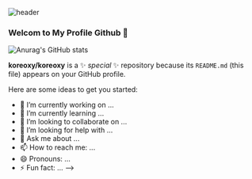 
![header](https://user-images.githubusercontent.com/73381115/188129270-b95380b4-bed6-421d-8685-e77e856d667a.png)

### Welcom to My Profile Github 👋
![Anurag's GitHub stats](https://github-readme-stats.vercel.app/api?username=koreoxy&show_icons=true&theme=merko)

**koreoxy/koreoxy** is a ✨ _special_ ✨ repository because its `README.md` (this file) appears on your GitHub profile.

Here are some ideas to get you started:

- 🔭 I’m currently working on ...
- 🌱 I’m currently learning ...
- 👯 I’m looking to collaborate on ...
- 🤔 I’m looking for help with ...
- 💬 Ask me about ...
- 📫 How to reach me: ...
- 😄 Pronouns: ...
- ⚡ Fun fact: ...
-->
